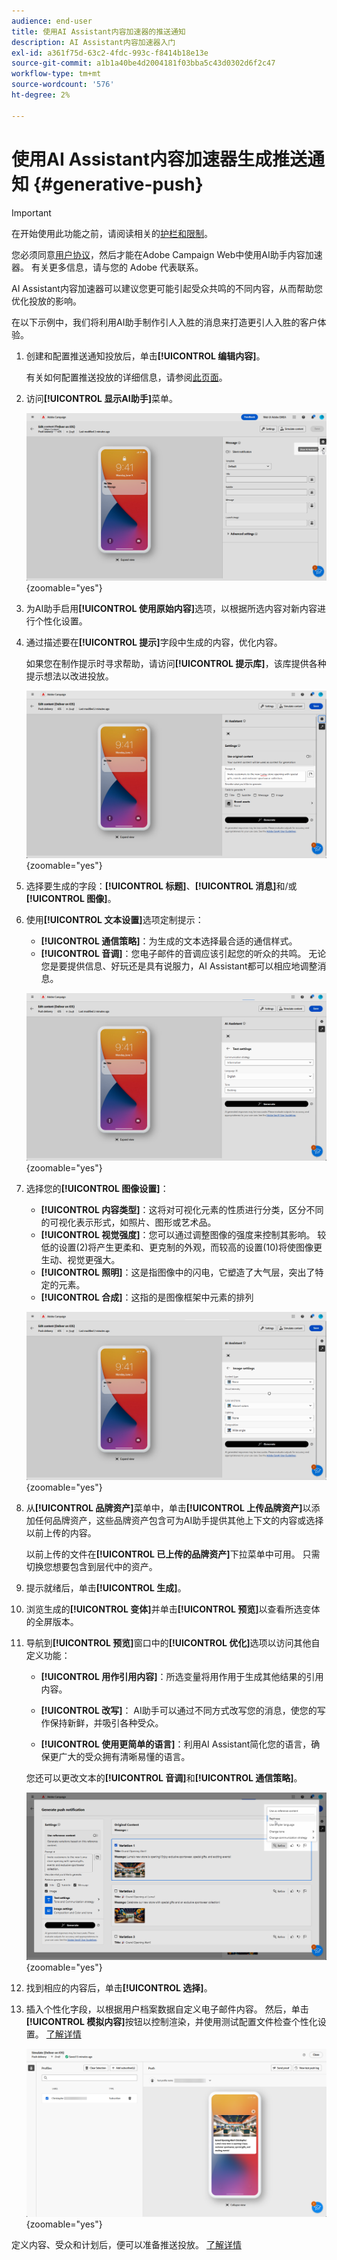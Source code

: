 ```yaml
---
audience: end-user
title: 使用AI Assistant内容加速器的推送通知
description: AI Assistant内容加速器入门
exl-id: a361f75d-63c2-4fdc-993c-f8414b18e13e
source-git-commit: a1b1a40be4d2004181f03bba5c43d0302d6f2c47
workflow-type: tm+mt
source-wordcount: '576'
ht-degree: 2%

---
```


# 使用AI Assistant内容加速器生成推送通知 {#generative-push}

>[!IMPORTANT]
>
>在开始使用此功能之前，请阅读相关的[护栏和限制](generative-gs.md#generative-guardrails)。
></br>
>
>您必须同意[用户协议](https://www.adobe.com/cn/legal/licenses-terms/adobe-dx-gen-ai-user-guidelines.html)，然后才能在Adobe Campaign Web中使用AI助手内容加速器。 有关更多信息，请与您的 Adobe 代表联系。

AI Assistant内容加速器可以建议您更可能引起受众共鸣的不同内容，从而帮助您优化投放的影响。

在以下示例中，我们将利用AI助手制作引人入胜的消息来打造更引人入胜的客户体验。

1. 创建和配置推送通知投放后，单击&#x200B;**[!UICONTROL 编辑内容]**。

   有关如何配置推送投放的详细信息，请参阅[此页面](../push/create-push.md)。

1. 访问&#x200B;**[!UICONTROL 显示AI助手]**&#x200B;菜单。

   ![](assets/push-genai-1.png){zoomable="yes"}

1. 为AI助手启用&#x200B;**[!UICONTROL 使用原始内容]**&#x200B;选项，以根据所选内容对新内容进行个性化设置。

1. 通过描述要在&#x200B;**[!UICONTROL 提示]**&#x200B;字段中生成的内容，优化内容。

   如果您在制作提示时寻求帮助，请访问&#x200B;**[!UICONTROL 提示库]**，该库提供各种提示想法以改进投放。

   ![](assets/push-genai-2.png){zoomable="yes"}

1. 选择要生成的字段：**[!UICONTROL 标题]**、**[!UICONTROL 消息]**&#x200B;和/或&#x200B;**[!UICONTROL 图像]**。

1. 使用&#x200B;**[!UICONTROL 文本设置]**&#x200B;选项定制提示：

   * **[!UICONTROL 通信策略]**：为生成的文本选择最合适的通信样式。
   * **[!UICONTROL 音调]**：您电子邮件的音调应该引起您的听众的共鸣。 无论您是要提供信息、好玩还是具有说服力，AI Assistant都可以相应地调整消息。

   ![](assets/push-genai-3.png){zoomable="yes"}

1. 选择您的&#x200B;**[!UICONTROL 图像设置]**：

   * **[!UICONTROL 内容类型]**：这将对可视化元素的性质进行分类，区分不同的可视化表示形式，如照片、图形或艺术品。
   * **[!UICONTROL 视觉强度]**：您可以通过调整图像的强度来控制其影响。 较低的设置(2)将产生更柔和、更克制的外观，而较高的设置(10)将使图像更生动、视觉更强大。
   * **[!UICONTROL 照明]**：这是指图像中的闪电，它塑造了大气层，突出了特定的元素。
   * **[!UICONTROL 合成]**：这指的是图像框架中元素的排列

   ![](assets/push-genai-4.png){zoomable="yes"}

1. 从&#x200B;**[!UICONTROL 品牌资产]**&#x200B;菜单中，单击&#x200B;**[!UICONTROL 上传品牌资产]**&#x200B;以添加任何品牌资产，这些品牌资产包含可为AI助手提供其他上下文的内容或选择以前上传的内容。

   以前上传的文件在&#x200B;**[!UICONTROL 已上传的品牌资产]**&#x200B;下拉菜单中可用。 只需切换您想要包含到层代中的资产。

1. 提示就绪后，单击&#x200B;**[!UICONTROL 生成]**。

1. 浏览生成的&#x200B;**[!UICONTROL 变体]**&#x200B;并单击&#x200B;**[!UICONTROL 预览]**&#x200B;以查看所选变体的全屏版本。

1. 导航到&#x200B;**[!UICONTROL 预览]**&#x200B;窗口中的&#x200B;**[!UICONTROL 优化]**&#x200B;选项以访问其他自定义功能：

   * **[!UICONTROL 用作引用内容]**：所选变量将用作用于生成其他结果的引用内容。

   * **[!UICONTROL 改写]**： AI助手可以通过不同方式改写您的消息，使您的写作保持新鲜，并吸引各种受众。

   * **[!UICONTROL 使用更简单的语言]**：利用AI Assistant简化您的语言，确保更广大的受众拥有清晰易懂的语言。

   您还可以更改文本的&#x200B;**[!UICONTROL 音调]**&#x200B;和&#x200B;**[!UICONTROL 通信策略]**。

   ![](assets/push-genai-5.png){zoomable="yes"}

1. 找到相应的内容后，单击&#x200B;**[!UICONTROL 选择]**。

1. 插入个性化字段，以根据用户档案数据自定义电子邮件内容。 然后，单击&#x200B;**[!UICONTROL 模拟内容]**&#x200B;按钮以控制渲染，并使用测试配置文件检查个性化设置。 [了解详情](../preview-test/preview-content.md)

   ![](assets/push-genai-6.png){zoomable="yes"}

定义内容、受众和计划后，便可以准备推送投放。 [了解详情](../monitor/prepare-send.md)

